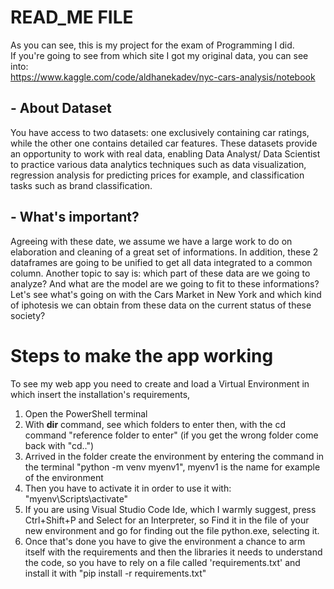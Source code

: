 # READ_ME FILE
As you can see, this is my project for the exam of Programming I did.   
If you're going to see from which site I got my original data, you can see into:  
https://www.kaggle.com/code/aldhanekadev/nyc-cars-analysis/notebook
## - About Dataset
You have access to two datasets: one exclusively containing car ratings, while the other one contains detailed car features. These datasets provide an opportunity to work with real data, enabling Data Analyst/ Data Scientist to practice various data analytics techniques such as data visualization, regression analysis for predicting prices for example, and classification tasks such as brand classification.

## - What's important?
Agreeing with these date, we assume we have a large work to do on elaboration and cleaning of a great set of informations. In addition, these 2 dataframes are going to be unified to get all data integrated to a common column. 
Another topic to say is: which part of these data are we going to analyze? And what are the model are we going to fit to these informations? 
Let's see what's going on with the Cars Market in New York and which kind of iphotesis we can obtain from these data on the current status of these society? 

# Steps to make the app working
To see my web app you need to create and load a Virtual Environment in which insert the installation's requirements, 
1. Open the PowerShell terminal
2. With **dir** command, see which folders to enter then, with the cd command "reference folder to enter" (if you get the wrong folder come back with "cd..")
3. Arrived in the folder create the environment by entering the command in the terminal "python -m venv myenv1", myenv1 is the name for example of the environment
4. Then you have to activate it in order to use it with: "myenv\Scripts\activate"
5. If you are using Visual Studio Code Ide, which I warmly suggest, press Ctrl+Shift+P and Select for an Interpreter, so Find it in the file of your new environment and go for finding out the file python.exe, selecting it. 
5. Once that's done you have to give the environment a chance to arm itself with the requirements and then the libraries it needs to understand the code, so you have to rely on a file called 'requirements.txt' and install it with "pip install -r requirements.txt"
